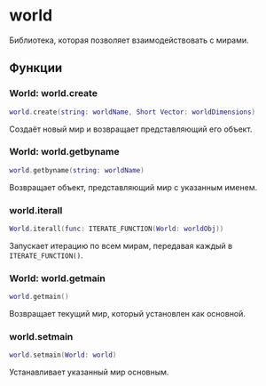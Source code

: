 # world
Библиотека, которая позволяет взаимодействовать с мирами.

## Функции

### World: world.create

```lua
world.create(string: worldName, Short Vector: worldDimensions)
```

Создаёт новый мир и возвращает представляющий его объект.

### World: world.getbyname

```lua
world.getbyname(string: worldName)
```

Возвращает объект, представляющий мир с указанным именем.

### world.iterall

```lua
World.iterall(func: ITERATE_FUNCTION(World: worldObj))
```

Запускает итерацию по всем мирам, передавая каждый в ``ITERATE_FUNCTION()``.

### World: world.getmain

```lua
world.getmain()
```

Возвращает текущий мир, который установлен как основной.

### world.setmain

```lua
world.setmain(World: world)
```

Устанавливает указанный мир основным.
